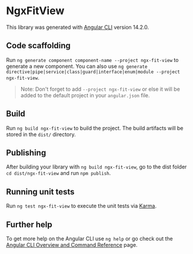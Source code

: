 # NgxFitView

This library was generated with [Angular CLI](https://github.com/angular/angular-cli) version 14.2.0.

## Code scaffolding

Run `ng generate component component-name --project ngx-fit-view` to generate a new component. You can also use `ng generate directive|pipe|service|class|guard|interface|enum|module --project ngx-fit-view`.

> Note: Don't forget to add `--project ngx-fit-view` or else it will be added to the default project in your `angular.json` file.

## Build

Run `ng build ngx-fit-view` to build the project. The build artifacts will be stored in the `dist/` directory.

## Publishing

After building your library with `ng build ngx-fit-view`, go to the dist folder `cd dist/ngx-fit-view` and run `npm publish`.

## Running unit tests

Run `ng test ngx-fit-view` to execute the unit tests via [Karma](https://karma-runner.github.io).

## Further help

To get more help on the Angular CLI use `ng help` or go check out the [Angular CLI Overview and Command Reference](https://angular.io/cli) page.
